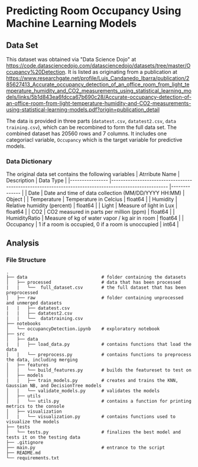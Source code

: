 # Predicting Room Occupancy Using Machine Learning Models

## Data Set 
This dataset was obtained via "Data Science Dojo" at https://code.datasciencedojo.com/datasciencedojo/datasets/tree/master/Occupancy%20Detection. It is listed as originating from a publication at https://www.researchgate.net/profile/Luis_Candanedo_Ibarra/publication/285627413_Accurate_occupancy_detection_of_an_office_room_from_light_temperature_humidity_and_CO2_measurements_using_statistical_learning_models/links/5b1d843ea6fdcca67b690c28/Accurate-occupancy-detection-of-an-office-room-from-light-temperature-humidity-and-CO2-measurements-using-statistical-learning-models.pdf?origin=publication_detail   

The data is provided in three parts (`datatest.csv`, `datatest2.csv`, `data training.csv`), which can be recombined to form the full data set. The combined dataset has 20560 rows and 7 columns. It includes one categoriacl variable, `Occupancy` which is the target variable for predictive models.

### Data Dictionary 
The original data set contains the following variables
| Atrribute Name 	| Description                                                                                           | Data Type    	| 
|----------------	|------------------------------------------------------------------------------------------------------	|--------------	|
| Date           	| Date and time of data collection (MM/DD/YYYY HH:MM)                                                  	| Object  	|
| Temperature    	| Temperature in Celcius                                                                              	| float64 	| 
| Humidity       	| Relative humidity (percent)                                                                         	| float64 	|
| Light          	| Measure of light in Lux                                                                             	| float64 	|
| CO2            	| CO2 measured in parts per million (ppm)                                                              	| float64 	|
| HumidityRatio  	| Measure of kg of water vapor / kg air in room                                                        	| float64 	|
| Occupancy      	| 1 if a room is occupied, 0 if a room is unoccupied                                                   	| int64 	|

## Analysis

### File Structure
    .
    ├── data                            # folder containing the datasets
    │   ├── processed                   # data that has been processed
    |   |   └──  full_dataset.csv       # the full dataset that has been preprocessed
    │   ├── raw                         # folder containing unprocessed and unmerged datasets
    |   |   ├── datatest.csv
    |   |   ├── datatest2.csv
    |   |   └──  datatraining.csv
    ├── notebooks 
    │   └── occupancyDetection.ipynb    # exploratory notebook
    ├── src 
    │   ├── data
    |   |   ├── load_data.py            # contains functions that load the data
    │   |   └── preprocess.py           # contains functions to preprocess the data, including merging
    │   ├── features
    │   |   └── build_features.py       # builds the featureset to test on
    │   ├── models
    |   |   ├── train_models.py         # creates and trains the KNN, Gaussian NB, and DecisionTree models
    │   |   └── validate_models.py      # validates the models
    │   ├── utils
    │   |   └── utils.py                # contains a function for printing metrics to the console
    │   ├── visualization
    │   |   └── visualization.py        # contains functions used to visualize the models
    ├── tests 
    │   └── tests.py                    # finalizes the best model and tests it on the testing data
    ├── .gitignore 
    ├── main.py                         # entrance to the script
    ├── README.md
    └── requirements.txt